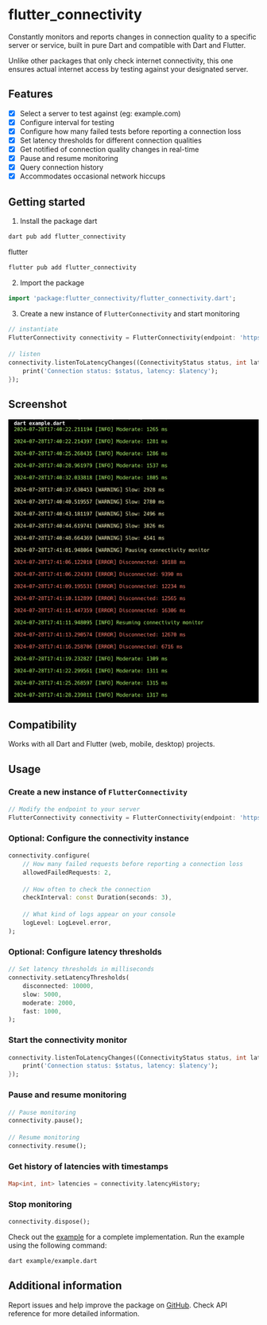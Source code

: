# flutter_connectivity
Constantly monitors and reports changes in connection quality to a specific server or service, built in pure Dart and compatible with Dart and Flutter.

Unlike other packages that only check internet connectivity, this one ensures actual internet access by testing against your designated server.
## Features

- [x] Select a server to test against (eg: example.com)
- [x] Configure interval for testing
- [x] Configure how many failed tests before reporting a connection loss
- [x] Set latency thresholds for different connection qualities
- [x] Get notified of connection quality changes in real-time
- [x] Pause and resume monitoring
- [x] Query connection history
- [x] Accommodates occasional network hiccups

## Getting started

1. Install the package
dart
```bash
dart pub add flutter_connectivity
```
flutter
```bash
flutter pub add flutter_connectivity
```
2. Import the package
```dart
import 'package:flutter_connectivity/flutter_connectivity.dart';
```

3. Create a new instance of `FlutterConnectivity` and start monitoring
```dart
// instantiate
FlutterConnectivity connectivity = FlutterConnectivity(endpoint: 'https://example.com');

// listen
connectivity.listenToLatencyChanges((ConnectivityStatus status, int latency) {
    print('Connection status: $status, latency: $latency');
});
```

## Screenshot
![Screenshot](extra/screenshot.png)

## Compatibility
Works with all Dart and Flutter (web, mobile, desktop) projects.

## Usage

### Create a new instance of `FlutterConnectivity`

```dart
// Modify the endpoint to your server
FlutterConnectivity connectivity = FlutterConnectivity(endpoint: 'https://example.com');
```

### Optional: Configure the connectivity instance
```dart
connectivity.configure(
    // How many failed requests before reporting a connection loss
    allowedFailedRequests: 2,
    
    // How often to check the connection
    checkInterval: const Duration(seconds: 3),
    
    // What kind of logs appear on your console
    logLevel: LogLevel.error,
);
```

### Optional: Configure latency thresholds
```dart
// Set latency thresholds in milliseconds
connectivity.setLatencyThresholds(
    disconnected: 10000,
    slow: 5000,
    moderate: 2000,
    fast: 1000,
);
```

### Start the connectivity monitor
```dart
connectivity.listenToLatencyChanges((ConnectivityStatus status, int latency) {
    print('Connection status: $status, latency: $latency');
});
```

### Pause and resume monitoring
```dart
// Pause monitoring
connectivity.pause();

// Resume monitoring
connectivity.resume();
```

### Get history of latencies with timestamps
```dart
Map<int, int> latencies = connectivity.latencyHistory;
```

### Stop monitoring
```dart
connectivity.dispose();
```

Check out the [example](example/example.dart) for a complete implementation. Run the example using the following command:
```bash
dart example/example.dart
```



## Additional information
Report issues and help improve the package on [GitHub](https://github.com/dev-kasibhatla/flutter_connectivity).
Check API reference for more detailed information.